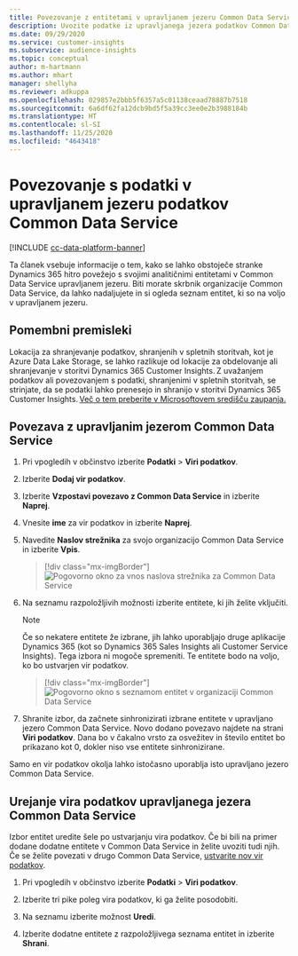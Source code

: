 ```yaml
---
title: Povezovanje z entitetami v upravljanem jezeru Common Data Service
description: Uvozite podatke iz upravljanega jezera podatkov Common Data Service.
ms.date: 09/29/2020
ms.service: customer-insights
ms.subservice: audience-insights
ms.topic: conceptual
author: m-hartmann
ms.author: mhart
manager: shellyha
ms.reviewer: adkuppa
ms.openlocfilehash: 029857e2bbb5f6357a5c01138ceaad78887b7518
ms.sourcegitcommit: 6a6df62fa12dcb9bd5f5a39cc3ee0e2b3988184b
ms.translationtype: HT
ms.contentlocale: sl-SI
ms.lasthandoff: 11/25/2020
ms.locfileid: "4643418"
---
```

# <a name="connect-to-data-in-a-common-data-service-managed-data-lake"></a>Povezovanje s podatki v upravljanem jezeru podatkov Common Data Service

[!INCLUDE [cc-data-platform-banner](../includes/cc-data-platform-banner.md)]

Ta članek vsebuje informacije o tem, kako se lahko obstoječe stranke Dynamics 365 hitro povežejo s svojimi analitičnimi entitetami v Common Data Service upravljanem jezeru. Biti morate skrbnik organizacije Common Data Service, da lahko nadaljujete in si ogleda seznam entitet, ki so na voljo v upravljanem jezeru.

## <a name="important-considerations"></a>Pomembni premisleki

Lokacija za shranjevanje podatkov, shranjenih v spletnih storitvah, kot je Azure Data Lake Storage, se lahko razlikuje od lokacije za obdelovanje ali shranjevanje v storitvi Dynamics 365 Customer Insights. Z uvažanjem podatkov ali povezovanjem s podatki, shranjenimi v spletnih storitvah, se strinjate, da se podatki lahko prenesejo in shranijo v storitvi Dynamics 365 Customer Insights. [Več o tem preberite v Microsoftovem središču zaupanja.](https://www.microsoft.com/trust-center)

## <a name="connect-to-a-common-data-service-managed-lake"></a>Povezava z upravljanim jezerom Common Data Service

1. Pri vpogledih v občinstvo izberite **Podatki** > **Viri podatkov**.

2. Izberite **Dodaj vir podatkov**.

3. Izberite **Vzpostavi povezavo z Common Data Service** in izberite **Naprej**.

4. Vnesite **ime** za vir podatkov in izberite **Naprej**.

5. Navedite **Naslov strežnika** za svojo organizacijo Common Data Service in izberite **Vpis**.

   > [!div class="mx-imgBorder"]
   > ![Pogovorno okno za vnos naslova strežnika za Common Data Service](media/enter-CDS-org-details.png)

6. Na seznamu razpoložljivih možnosti izberite entitete, ki jih želite vključiti.    

   > [!NOTE]
   > Če so nekatere entitete že izbrane, jih lahko uporabljajo druge aplikacije Dynamics 365 (kot so Dynamics 365 Sales Insights ali Customer Service Insights). Tega izbora ni mogoče spremeniti. Te entitete bodo na voljo, ko bo ustvarjen vir podatkov.

   > [!div class="mx-imgBorder"]
   > ![Pogovorno okno s seznamom entitet v organizaciji Common Data Service](media/select-analytical-entities.png)

7. Shranite izbor, da začnete sinhronizirati izbrane entitete v upravljano jezero Common Data Service. Novo dodano povezavo najdete na strani **Viri podatkov**. Dana bo v čakalno vrsto za osvežitev in število entitet bo prikazano kot 0, dokler niso vse entitete sinhronizirane.

Samo en vir podatkov okolja lahko istočasno uporablja isto upravljano jezero Common Data Service.

## <a name="edit-a-common-data-service-managed-lake-data-source"></a>Urejanje vira podatkov upravljanega jezera Common Data Service

Izbor entitet uredite šele po ustvarjanju vira podatkov. Če bi bili na primer dodane dodatne entitete v Common Data Service in želite uvoziti tudi njih.    
Če se želite povezati v drugo Common Data Service, [ustvarite nov vir podatkov](#connect-to-a-common-data-service-managed-lake).

1. Pri vpogledih v občinstvo izberite **Podatki** > **Viri podatkov**.

2. Izberite tri pike poleg vira podatkov, ki ga želite posodobiti.

3. Na seznamu izberite možnost **Uredi**.

4. Izberite dodatne entitete z razpoložljivega seznama entitet in izberite **Shrani**.
